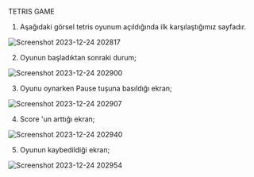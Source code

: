 TETRIS GAME

1. Aşağıdaki görsel tetris oyunum açıldığında ilk karşılaştığımız sayfadır.
   
![Screenshot 2023-12-24 202817](https://github.com/Gorur56/Tetris-Game-Java-Android/assets/54911292/c4565f74-f931-497a-ac9f-7dee2e83d96b)

2. Oyunun başladıktan sonraki durum;

![Screenshot 2023-12-24 202900](https://github.com/Gorur56/Tetris-Game-Java-Android/assets/54911292/a5cc0997-4574-4d0b-85f0-3814b59093a2)

3. Oyunu oynarken Pause tuşuna basıldığı ekran;

![Screenshot 2023-12-24 202907](https://github.com/Gorur56/Tetris-Game-Java-Android/assets/54911292/a5bcdb3b-a6ef-4c68-a9db-8724ccf3be55)

4. Score 'un arttığı ekran;

![Screenshot 2023-12-24 202940](https://github.com/Gorur56/Tetris-Game-Java-Android/assets/54911292/4c240b08-a094-41ea-8d3c-646fb6c72b90)

5. Oyunun kaybedildiği ekran;

![Screenshot 2023-12-24 202954](https://github.com/Gorur56/Tetris-Game-Java-Android/assets/54911292/d83b60f4-b9e5-4e4d-b599-c93f9b2c686d)


